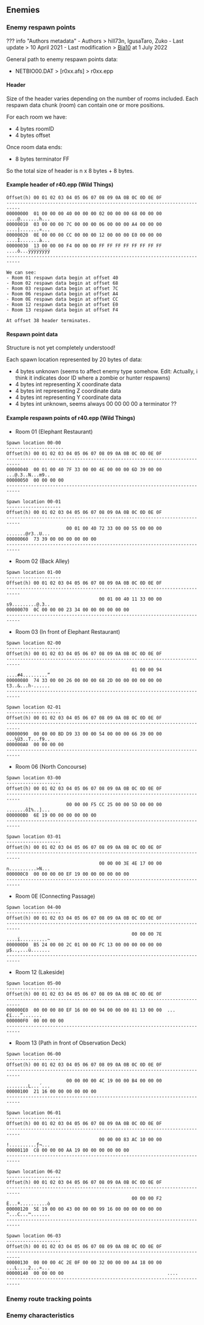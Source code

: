 ## Enemies

### Enemy respawn points

??? info "Authors metadata"
    - Authors > hill73n, IgusaTaro, Zuko
    - Last update > 10 April 2021
    - Last modification > [Bia10](https://github.com/Bia10) at 1 July 2022

General path to enemy respawn points data:

- NETBIO00.DAT > [r0xx.afs] > r0xx.epp

#### Header

Size of the header varies depending on the number of rooms included.
Each respawn data chunk (room) can contain one or more positions.

For each room we have:

- 4 bytes roomID
- 4 bytes offset

Once room data ends:

- 8 bytes terminator FF

So the total size of header is n x 8 bytes + 8 bytes.

#### Example header of r40.epp (Wild Things)
```
Offset(h) 00 01 02 03 04 05 06 07 08 09 0A 0B 0C 0D 0E 0F
---------------------------------------------------------------------------
00000000  01 00 00 00 40 00 00 00 02 00 00 00 68 00 00 00  ....@.......h...
00000010  03 00 00 00 7C 00 00 00 06 00 00 00 A4 00 00 00  ....|.......¤...
00000020  0E 00 00 00 CC 00 00 00 12 00 00 00 E0 00 00 00  ....Ì.......à...
00000030  13 00 00 00 F4 00 00 00 FF FF FF FF FF FF FF FF  ....ô...ÿÿÿÿÿÿÿÿ
---------------------------------------------------------------------------

We can see:
- Room 01 respawn data begin at offset 40
- Room 02 respawn data begin at offset 68
- Room 03 respawn data begin at offset 7C
- Room 06 respawn data begin at offset A4
- Room 0E respawn data begin at offset CC
- Room 12 respawn data begin at offset E0
- Room 13 respawn data begin at offset F4

At offset 38 header terminates.
```

#### Respawn point data

Structure is not yet completely understood!

Each spawn location represented by 20 bytes of data:

- 4 bytes unknown (seems to affect enemy type somehow. Edit: Actually, i think it indicates door ID where a zombie or hunter respawns)
- 4 bytes int representing X coordinate data
- 4 bytes int representing Z coordinate data
- 4 bytes int representing Y coordinate data
- 4 bytes int unknown, seems always 00 00 00 00 a terminator ??

#### Example respawn points of r40.epp (Wild Things)

- Room 01 (Elephant Restaurant)
```
Spawn location 00-00
---------------------
Offset(h) 00 01 02 03 04 05 06 07 08 09 0A 0B 0C 0D 0E 0F
---------------------------------------------------------------------------
00000040  00 01 00 40 7F 33 00 00 4E 00 00 00 6D 39 00 00  ...@.3..N...m9..
00000050  00 00 00 00 
---------------------------------------------------------------------------

Spawn location 00-01
--------------------
Offset(h) 00 01 02 03 04 05 06 07 08 09 0A 0B 0C 0D 0E 0F
---------------------------------------------------------------------------
                      00 01 00 40 72 33 00 00 55 00 00 00  .......@r3..U...
00000060  73 39 00 00 00 00 00 00 
---------------------------------------------------------------------------
```

- Room 02 (Back Alley)
```
Spawn location 01-00
--------------------
Offset(h) 00 01 02 03 04 05 06 07 08 09 0A 0B 0C 0D 0E 0F
---------------------------------------------------------------------------
                                  00 01 00 40 11 33 00 00  s9.........@.3..
00000070  0C 00 00 00 23 34 00 00 00 00 00 00
---------------------------------------------------------------------------
```

- Room 03 (In front of Elephant Restaurant)
```
Spawn location 02-00
--------------------
Offset(h) 00 01 02 03 04 05 06 07 08 09 0A 0B 0C 0D 0E 0F
---------------------------------------------------------------------------
                                              01 00 00 94  ....#4.........”
00000080  74 33 00 00 26 00 00 00 68 2D 00 00 00 00 00 00  t3..&...h-......
---------------------------------------------------------------------------

Spawn location 02-01
--------------------
Offset(h) 00 01 02 03 04 05 06 07 08 09 0A 0B 0C 0D 0E 0F
---------------------------------------------------------------------------
00000090  00 00 00 BD D9 33 00 00 54 00 00 00 66 39 00 00  ...½Ù3..T...f9..
000000A0  00 00 00 00
---------------------------------------------------------------------------
```

- Room 06 (North Concourse)
```
Spawn location 03-00
--------------------
Offset(h) 00 01 02 03 04 05 06 07 08 09 0A 0B 0C 0D 0E 0F
---------------------------------------------------------------------------
                      00 00 00 F5 CC 25 00 00 5D 00 00 00  .......õÌ%..]...
000000B0  6E 19 00 00 00 00 00 00 
---------------------------------------------------------------------------

Spawn location 03-01
--------------------
Offset(h) 00 01 02 03 04 05 06 07 08 09 0A 0B 0C 0D 0E 0F
---------------------------------------------------------------------------
                                  00 00 00 3E 4E 17 00 00  n..........>N...
000000C0  00 00 00 00 EF 19 00 00 00 00 00 00 
---------------------------------------------------------------------------
```

- Room 0E (Connecting Passage)
```
Spawn location 04-00
--------------------
Offset(h) 00 01 02 03 04 05 06 07 08 09 0A 0B 0C 0D 0E 0F
---------------------------------------------------------------------------
                                              00 00 00 7E  ....ï..........~
000000D0  B5 24 00 00 2C 01 00 00 FC 13 00 00 00 00 00 00  µ$..,...ü.......
---------------------------------------------------------------------------
```

- Room 12 (Lakeside)
```
Spawn location 05-00
--------------------
Offset(h) 00 01 02 03 04 05 06 07 08 09 0A 0B 0C 0D 0E 0F
---------------------------------------------------------------------------
000000E0  00 00 00 80 EF 16 00 00 94 00 00 00 81 13 00 00  ...€ï...”.......
000000F0  00 00 00 00
---------------------------------------------------------------------------
```

- Room 13 (Path in front of Observation Deck)
```
Spawn location 06-00
--------------------
Offset(h) 00 01 02 03 04 05 06 07 08 09 0A 0B 0C 0D 0E 0F
---------------------------------------------------------------------------
                      00 00 00 00 4C 19 00 00 B4 00 00 00  ........L...´...
00000100  21 16 00 00 00 00 00 00 
---------------------------------------------------------------------------

Spawn location 06-01
--------------------
Offset(h) 00 01 02 03 04 05 06 07 08 09 0A 0B 0C 0D 0E 0F
---------------------------------------------------------------------------
                                  00 00 00 83 AC 10 00 00  !..........ƒ¬...
00000110  C8 00 00 00 AA 19 00 00 00 00 00 00 
---------------------------------------------------------------------------

Spawn location 06-02
--------------------
Offset(h) 00 01 02 03 04 05 06 07 08 09 0A 0B 0C 0D 0E 0F
---------------------------------------------------------------------------
                                              00 00 00 F2  È...ª..........ò
00000120  5E 19 00 00 43 00 00 00 99 16 00 00 00 00 00 00  ^...C...™.......
---------------------------------------------------------------------------

Spawn location 06-03
--------------------
Offset(h) 00 01 02 03 04 05 06 07 08 09 0A 0B 0C 0D 0E 0F
---------------------------------------------------------------------------
00000130  00 00 00 4C 2E 0F 00 00 32 00 00 00 A4 18 00 00  ...L....2...¤...
00000140  00 00 00 00                                      ....
---------------------------------------------------------------------------
```
### Enemy route tracking points
### Enemy characteristics